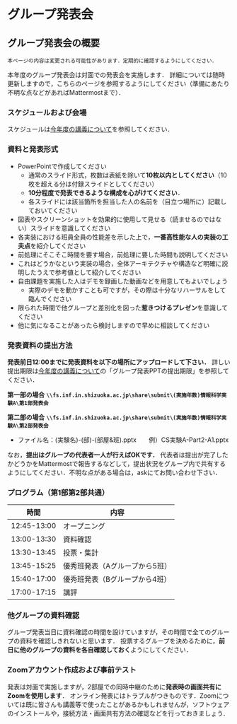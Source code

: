 # グループ発表会

## グループ発表会の概要

```{Important}
本ページの内容は変更される可能性があります．定期的に確認するようにしてください．
```

本年度のグループ発表会は対面での発表会を実施します．
詳細については随時更新しますので，こちらのページを参照するようにしてください（準備にあたり不明な点などがあればMattermostまで）．

### スケジュールおよび会場

スケジュールは[今年度の講義について](../schedule)を参照してください．

### 資料と発表形式

- PowerPointで作成してください
  - 通常のスライド形式，枚数は表紙を除いて**10枚以内としてください**（10枚を超える分は付録スライドとしてください）
  - **10分程度で発表できるような構成を心がけてください**．
  - 各スライドには該当箇所を担当した人の名前を（目立つ場所に）記載しておいてください
- 図表やスクリーンショットを効果的に使用して見せる（読ませるのではない）スライドを意識してください
- 各実装における班員全員の性能差を示した上で，**一番高性能な人の実装の工夫点**を紹介してください
- 前処理にそこそこ時間を要す場合，前処理に要した時間も説明してください
- これはどうかなという実装の場合，全体アーキテクチャや構造など明確に説明したうえで参考値として紹介してください
- 自由課題を実施した人はデモを録画した動画などを用意してもよいでしょう
  - 実際のデモを動かすことも可ですが，その際は十分なリハーサルをして臨んでください
- 限られた時間で他グループと差別化を図った**惹きつけるプレゼン**を意識してください
- 他に気になることがあったら検討しますので早めに相談してください

### 発表資料の提出方法

**発表前日12:00までに発表資料を以下の場所にアップロードして下さい．** 詳しい提出期限は[今年度の講義について](../schedule)の「グループ発表PPTの提出期限」を参照してください．

**第一部の場合**
**`\\fs.inf.in.shizuoka.ac.jp\share\submit\(実施年数)情報科学実験A\第1部発表会`**

**第二部の場合**
**`\\fs.inf.in.shizuoka.ac.jp\share\submit\(実施年数)情報科学実験A\第2部発表会`**

- ファイル名：(実験名)-(部)-(部屋&班).pptx　　例）CS実験A-Part2-A1.pptx

なお，**提出はグループの代表者一人が行えばOKです．** 代表者は提出が完了したかどうかをMattermostで報告するなどして，提出状況をグループ内で共有するようにしてください．不明な点がある場合は，askにてお問い合わせ下さい．

### プログラム（第1部第2部共通）

| 時間        | 内容                           |
| ----------- | ------------------------------ |
| 12:45-13:00 | オープニング                   |
| 13:00-13:30 | 資料確認                       |
| 13:30-13:45 | 投票・集計                     |
| 13:45-15:25 | 優秀班発表（Aグループから5班） |
| 15:40-17:00 | 優秀班発表（Bグループから4班） |
| 17:00-17:15 | 講評                           |

### 他グループの資料確認

グループ発表当日に資料確認の時間を設けていますが，その時間で全てのグループの資料を確認しきれないと思います．
投票するグループを決めるために，**前日に他のグループの資料を各自確認しておく**ようにしてください．

### Zoomアカウント作成および事前テスト

発表は対面で実施しますが，2部屋での同時中継のために**発表時の画面共有にZoomを使用します**．
オンライン発表にはトラブルがつきものです．Zoomについては既に皆さんも講義等で使ったことがあるかもしれませんが，ソフトウェアのインストールや，接続方法・画面共有方法の確認などを行っておきましょう．
